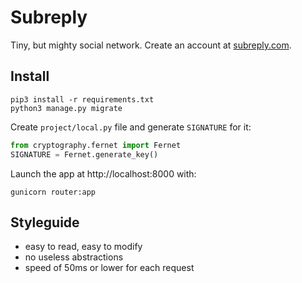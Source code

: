 # Subreply

Tiny, but mighty social network. Create an account at [subreply.com](https://subreply.com/).

## Install

```shell
pip3 install -r requirements.txt
python3 manage.py migrate
```

Create `project/local.py` file and generate `SIGNATURE` for it:

```python
from cryptography.fernet import Fernet
SIGNATURE = Fernet.generate_key()
```

Launch the app at http://localhost:8000 with:

```shell
gunicorn router:app
```

## Styleguide

- easy to read, easy to modify
- no useless abstractions
- speed of 50ms or lower for each request
